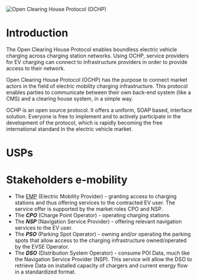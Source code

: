![Open Clearing House Protocol (OCHP)](http://www.ochp.eu/wp-content/uploads/2015/02/OCHPlogo.png)

# Introduction
The Open Clearing House Protocol enables boundless electric vehicle charging across charging station networks. Using OCHP, service providers for EV charging can connect to infrastructure providers in order to provide access to their network.

Open Clearing House Protocol (OCHP) has the purpose to connect market actors in the field of electric mobility charging infrastructure. This protocol enables parties to communicate between their own back-end system (like a CMS) and a clearing house system, in a simple way.

OCHP is an open source protocol. It offers a uniform, SOAP based, interface solution. Everyone is free to implement and to actively participate in the development of the protocol, which is rapidly becoming the free international standard in the electric vehicle market.


# USPs

# Stakeholders e-mobility
 * The [EMP](/documentation/EMP_documentation.md "EMP") (Electric Mobility Provider) - granting access to 
   charging stations and thus offering services to the contracted EV 
   user. The service offer is supported by the market roles CPO and NSP.
 * The ***CPO*** (Charge Point Operator) - 
   operating charging stations.
 * The ***NSP*** (Navigation Service Provider) - offering relevant 
   navigation services to the EV user.
 * The ***PSO*** (Parking Spot Operator) - owning and/or operating the parking
   spots that allow access to the charging infrastructure owned/operated by the EVSE Operator.
 * The ***DSO*** (Distribution System Operator) - consume POI Data, much like the Navigation Service Provider (NSP).
   This service will allow the DSO to retrieve Data on installed capacity of chargers and current energy flow in a standardized format.
